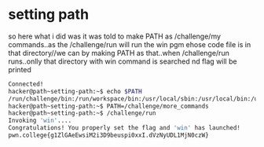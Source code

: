 # setting path
so here what i did was it was told to make PATH as /challenge/my commands..as the /challenge/run will run the win pgm ehose code file is in that directory//we can by making PATH as that..when /challenge/run runs..onlly that directory with win command is searched nd flag will be printed

``` bash
Connected!
hacker@path~setting-path:~$ echo $PATH
/run/challenge/bin:/run/workspace/bin:/usr/local/sbin:/usr/local/bin:/usr/sbin:/usr/bin:/sbin:/bin
hacker@path~setting-path:~$ PATH=/challenge/more_commands
hacker@path~setting-path:~$ /challenge/run
Invoking 'win'....
Congratulations! You properly set the flag and 'win' has launched!
pwn.college{g1ZlGAeEwsiM2i3D9beuspi0xxI.dVzNyUDL1MjN0czW}
```
